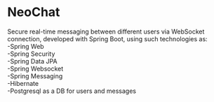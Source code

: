 # NeoChat
Secure real-time messaging between different users via WebSocket connection, developed with Spring Boot, using such technologies as:<br/>
-Spring Web<br/>
-Spring Security<br/>
-Spring Data JPA<br/>
-Spring Websocket<br/>
-Spring Messaging<br/>
-Hibernate<br/>
-Postgresql as a DB for users and messages<br/>
